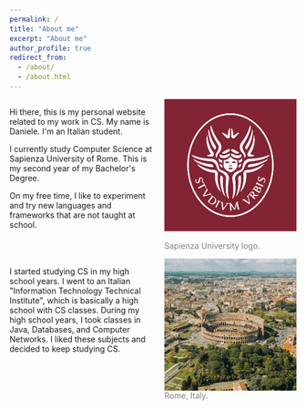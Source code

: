 ```yaml
---
permalink: /
title: "About me"
excerpt: "About me"
author_profile: true
redirect_from: 
  - /about/
  - /about.html
---
```


<div style="display: flex; justify-content: space-between;">
  <div style="flex: 1;">
    <p>Hi there, this is my personal website related to my work in CS. My name is Daniele. I'm an Italian student.</p>
    <p>I currently study Computer Science at Sapienza University of Rome. This is my second year of my Bachelor's Degree.</p>
    <p>On my free time, I like to experiment and try new languages and frameworks that are not taught at school. </p>
  </div>

  <div style="flex: 1;">
    <div style="float: right; margin-left: 20px;">
      <img src="images/sapienza-logo.jpg" alt="Image 1" style="height: auto; width: 250px;">
      <p style="color: grey; font-size: 14px;">Sapienza University logo.</p>
    </div>
  </div>
</div>

<div style="display: flex; justify-content: space-between;">
  <div style="flex: 1;">
    <p>I started studying CS in my high school years. I went to an Italian "Information Technology Technical Institute", which is basically a high school with CS classes. During my high school years, I took classes in Java, Databases, and Computer Networks. I liked these subjects and decided to keep studying CS. </p>
  </div>

  <div style="flex: 1;">
  <div style="float: right; margin-left: 20px;">
    <img src= "images/spencer-davis-halyuhp6ole-unsplash-1600x900.jpg" alt="Image 2" style=" width: 250px; height: auto; float: right; margin-left: 10px;">
    <p style="color: grey; font-size: 14px;">Rome, Italy.</p>
    </div>
  </div>
</div>
